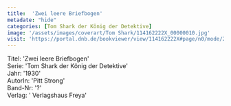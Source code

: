 ```yaml
---
title:  'Zwei leere Briefbogen'
metadate: "hide"
categories: [Tom Shark der König der Detektive]
image: '/assets/images/coverart/Tom Shark/114162222X_00000010.jpg'
visit: 'https://portal.dnb.de/bookviewer/view/114162222X#page/n0/mode/2up'
---
```

Titel: 'Zwei leere Briefbogen' <br>
Serie: 'Tom Shark der König der Detektive' <br>
Jahr: '1930' <br>
AutorIn: 'Pitt Strong' <br>
Band-Nr: '?' <br>
Verlag: ' Verlagshaus Freya'
